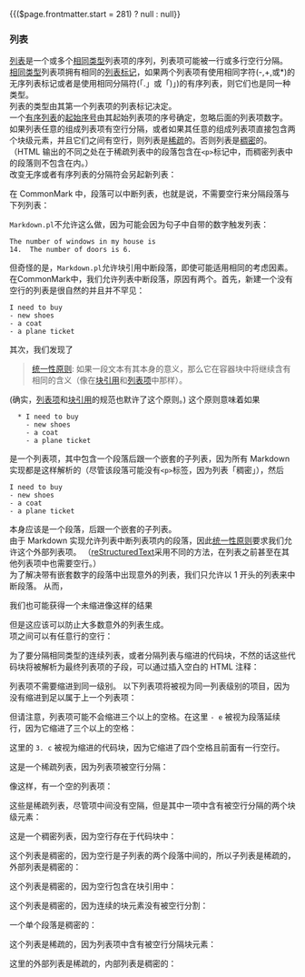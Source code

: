 {{($page.frontmatter.start = 281) ? null : null}}
### 列表

[列表](https://github.github.com/gfm/#lists)是一个或多个[相同类型](https://github.github.com/gfm/#of-the-same-type)列表项的序列，列表项可能被一行或多行空行分隔。  
[相同类型](https://github.github.com/gfm/#of-the-same-type)列表项拥有相同的[列表标记](https://github.github.com/gfm/#list-marker)，如果两个列表项有使用相同字符(-,+,或*)的无序列表标记或者是使用相同分隔符(「.」或「)」)的有序列表，则它们也是同一种类型。  
列表的类型由其第一个列表项的列表标记决定。  
一个[有序列表](https://github.github.com/gfm/#ordered-list)的[起始序号](https://github.github.com/gfm/#start-number)由其起始列表项的序号确定，忽略后面的列表项数字。  
如果列表任意的组成列表项有空行分隔，或者如果其任意的组成列表项直接包含两个块级元素，并且它们之间有空行，则列表是[稀疏](https://github.github.com/gfm/#loose)的。否则列表是[稠密](https://github.github.com/gfm/#tight)的。（HTML 输出的不同之处在于稀疏列表中的段落包含在`<p>`标记中，而稠密列表中的段落则不包含在内。）  
改变无序或者有序列表的分隔符会另起新列表：  
<Example :index="$page.frontmatter.start++"/>

<Example :index="$page.frontmatter.start++"/>

在 CommonMark 中，段落可以中断列表，也就是说，不需要空行来分隔段落与下列列表：  
<Example :index="$page.frontmatter.start++"/>

`Markdown.pl`不允许这么做，因为可能会因为句子中自带的数字触发列表：  

    The number of windows in my house is
    14.  The number of doors is 6.

但奇怪的是，`Markdown.pl`允许块引用中断段落，即使可能适用相同的考虑因素。  
在CommonMark中，我们允许列表中断段落，原因有两个。首先，新建一个没有空行的列表是很自然的并且并不罕见：  

    I need to buy
    - new shoes
    - a coat
    - a plane ticket

其次，我们发现了  

> [统一性原则](https://github.github.com/gfm/#principle-of-uniformity): 如果一段文本有其本身的意义，那么它在容器块中将继续含有相同的含义（像在[块引用](https://github.github.com/gfm/#block-quotes)和[列表项](https://github.github.com/gfm/#list-items)中那样）。

(确实，[列表项](https://github.github.com/gfm/#list-items)和[块引用](https://github.github.com/gfm/#block-quotes)的规范也默许了这个原则。) 这个原则意味着如果  

      * I need to buy
        - new shoes
        - a coat
        - a plane ticket

是一个列表项，其中包含一个段落后跟一个嵌套的子列表，因为所有 Markdown 实现都是这样解析的（尽管该段落可能没有`<p>`标签，因为列表「稠密」），然后  

    I need to buy
    - new shoes
    - a coat
    - a plane ticket

本身应该是一个段落，后跟一个嵌套的子列表。  
由于 Markdown 实现允许列表中断列表项内的段落，因此[统一性原则](https://github.github.com/gfm/#principle-of-uniformity)要求我们允许这个外部列表项。 （[reStructuredText](http://docutils.sourceforge.net/rst.html)采用不同的方法，在列表之前甚至在其他列表项中也需要空行。）  
为了解决带有嵌套数字的段落中出现意外的列表，我们只允许以 1 开头的列表来中断段落。 从而，  
<Example :index="$page.frontmatter.start++"/>

我们也可能获得一个未缩进像这样的结果  
<Example :index="$page.frontmatter.start++"/>

但是这应该可以防止大多数意外的列表生成。  
项之间可以有任意行的空行：  
<Example :index="$page.frontmatter.start++"/>

<Example :index="$page.frontmatter.start++"/>

为了要分隔相同类型的连续列表，或者分隔列表与缩进的代码块，不然的话这些代码块将被解析为最终列表项的子段，可以通过插入空白的 HTML 注释：  
<Example :index="$page.frontmatter.start++"/>

<Example :index="$page.frontmatter.start++"/>

列表项不需要缩进到同一级别。 以下列表项将被视为同一列表级别的项目，因为没有缩进到足以属于上一个列表项：  
<Example :index="$page.frontmatter.start++"/>

<Example :index="$page.frontmatter.start++"/>

但请注意，列表项可能不会缩进三个以上的空格。在这里 `- e` 被视为段落延续行，因为它缩进了三个以上的空格：  
<Example :index="$page.frontmatter.start++"/>

这里的 `3. c` 被视为缩进的代码块，因为它缩进了四个空格且前面有一行空行。  
<Example :index="$page.frontmatter.start++"/>

这是一个稀疏列表，因为列表项被空行分隔：  
<Example :index="$page.frontmatter.start++"/>

像这样，有一个空的列表项：  
<Example :index="$page.frontmatter.start++"/>

这些是稀疏列表，尽管项中间没有空隔，但是其中一项中含有被空行分隔的两个块级元素：  
<Example :index="$page.frontmatter.start++"/>

<Example :index="$page.frontmatter.start++"/>

这是一个稠密列表，因为空行存在于代码块中：  
<Example :index="$page.frontmatter.start++"/>

这个列表是稠密的，因为空行是子列表的两个段落中间的，所以子列表是稀疏的，外部列表是稠密的：  
<Example :index="$page.frontmatter.start++"/>

这个列表是稠密的，因为空行包含在块引用中：  
<Example :index="$page.frontmatter.start++"/>

这个列表是稠密的，因为连续的块元素没有被空行分割：  
<Example :index="$page.frontmatter.start++"/>

一个单个段落是稠密的：  
<Example :index="$page.frontmatter.start++"/>

<Example :index="$page.frontmatter.start++"/>

这个列表是稀疏的，因为列表项中含有被空行分隔块元素：  
<Example :index="$page.frontmatter.start++"/>

这里的外部列表是稀疏的，内部列表是稠密的：  
<Example :index="$page.frontmatter.start++"/>

<Example :index="$page.frontmatter.start++"/>
